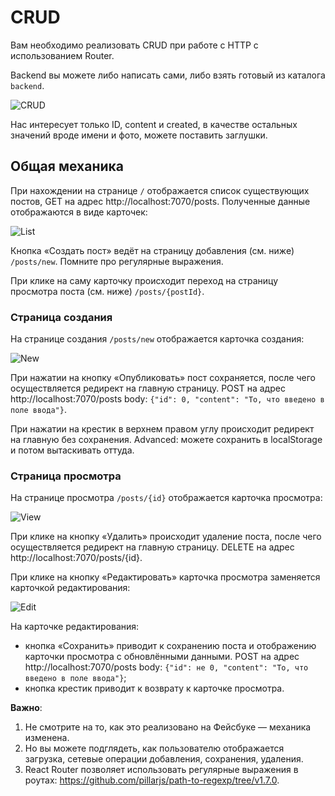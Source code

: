 CRUD
===

Вам необходимо реализовать CRUD при работе с HTTP с использованием Router.

Backend вы можете либо написать сами, либо взять готовый из каталога `backend`.

![CRUD](./assets/main.png)

Нас интересует только ID, content и created, в качестве остальных значений вроде имени и фото, можете поставить заглушки.

## Общая механика

При нахождении на странице `/` отображается список существующих постов, GET на адрес http://localhost:7070/posts. Полученные данные отображаются в виде карточек:

![List](./assets/main.png)

Кнопка «Создать пост» ведёт на страницу добавления (см. ниже) `/posts/new`. Помните про регулярные выражения.

При клике на саму карточку происходит переход на страницу просмотра поста (см. ниже) `/posts/{postId}`.

### Страница создания

На странице создания `/posts/new` отображается карточка создания:

![New](./assets/new.png)

При нажатии на кнопку «Опубликовать» пост сохраняется, после чего осуществляется редирект на главную страницу. POST на адрес http://localhost:7070/posts body: `{"id": 0, "content": "То, что введено в поле ввода"}`.

При нажатии на крестик в верхнем правом углу происходит редирект на главную без сохранения. Advanced: можете сохранить в localStorage и потом вытаскивать оттуда.

### Страница просмотра

На странице просмотра `/posts/{id}` отображается карточка просмотра:

![View](./assets/view.png)

При клике на кнопку «Удалить» происходит удаление поста, после чего осуществляется редирект на главную страницу. DELETE на адрес http://localhost:7070/posts/{id}.

При клике на кнопку «Редактировать» карточка просмотра заменяется карточкой редактирования:

![Edit](./assets/edit.png)

На карточке редактирования:
* кнопка «Сохранить» приводит к сохранению поста и  отображению карточки просмотра с обновлёнными данными. POST на адрес http://localhost:7070/posts body: `{"id": не 0, "content": "То, что введено в поле ввода"}`;
* кнопка крестик приводит к возврату к карточке просмотра.

**Важно**:

1. Не смотрите на то, как это реализовано на Фейсбуке — механика изменена.
1. Но вы можете подглядеть, как пользователю отображается загрузка, сетевые операции добавления, сохранения, удаления.
1. React Router позволяет использовать регулярные выражения в роутах: https://github.com/pillarjs/path-to-regexp/tree/v1.7.0.